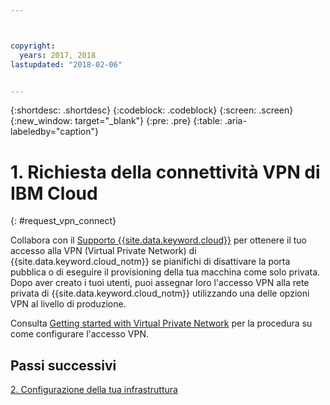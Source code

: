 ```yaml
---



copyright:
  years: 2017, 2018
lastupdated: "2018-02-06"


---
```


{:shortdesc: .shortdesc}
{:codeblock: .codeblock}
{:screen: .screen}
{:new_window: target="_blank"}
{:pre: .pre}
{:table: .aria-labeledby="caption"}

# 1. Richiesta della connettività VPN di IBM Cloud
{: #request_vpn_connect}

Collabora con il [Supporto {{site.data.keyword.cloud}}](https://console.bluemix.net/docs/get-support/howtogetsupport.html#getting-customer-support) per ottenere il tuo accesso alla VPN (Virtual Private Network) di {{site.data.keyword.cloud_notm}} se pianifichi di disattivare la porta pubblica o di eseguire il provisioning della tua macchina come solo privata. Dopo aver creato i tuoi utenti, puoi assegnar loro l'accesso VPN alla rete privata di {{site.data.keyword.cloud_notm}} utilizzando una delle opzioni VPN al livello di produzione.

Consulta [Getting started with Virtual Private Network](https://console.bluemix.net/docs/infrastructure/iaas-vpn/getting-started.html#getting-started-with-virtual-private-networking-vpn-) per la procedura su come configurare l'accesso VPN.

## Passi successivi

  [2. Configurazione della tua infrastruttura](/docs/infrastructure/sap-hana/hana-setting-up-infrastructure.html)

